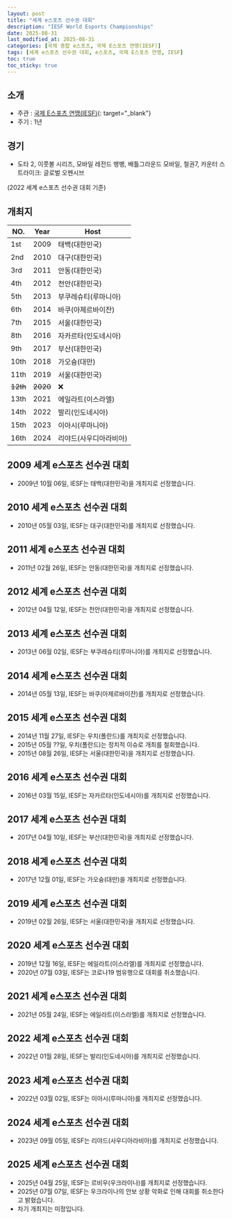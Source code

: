 ```yaml
---
layout: post
title: "세계 e스포츠 선수권 대회"
description: "IESF World Esports Championships"
date: 2025-08-31
last_modified_at: 2025-08-31
categories: [국제 종합 e스포츠, 국제 E스포츠 연맹(IESF)]
tags: [세계 e스포츠 선수권 대회, e스포츠, 국제 E스포츠 연맹, IESF]
toc: true
toc_sticky: true
---
```

## 소개
* 주관 : [국제 E스포츠 연맹(IESF)](https://iesf.org/){: target="_blank"}
* 주기 : 1년

## 경기
* 도타 2, 이풋볼 시리즈, 모바일 레전드 뱅뱅, 배틀그라운드 모바일, 철권7, 카운터 스트라이크: 글로벌 오펜시브

(2022 세계 e스포츠 선수권 대회 기준)

## 개최지

<html>
    <head>
        <meta charset="UTF-8">
    </head>
    <body>
        <table>
            <thead>
                <tr class="header-row">
                    <th class="col-no">NO.</th>
                    <th class="col-year">Year</th>
                    <th class="col-host">Host</th>
                </tr>
            </thead>
            <tbody>
                <tr class="korea-host-bg">
                    <td><span class="korea-host">1st</span></td>
                    <td><span class="korea-host">2009</span></td>
                    <td><span class="korea-host">태백(대한민국)</span></td>
                </tr>
                <tr class="korea-host-bg">
                    <td><span class="korea-host">2nd</span></td>
                    <td><span class="korea-host">2010</span></td>
                    <td><span class="korea-host">대구(대한민국)</span></td>
                </tr>
                <tr class="korea-host-bg">
                    <td><span class="korea-host">3rd</span></td>
                    <td><span class="korea-host">2011</span></td>
                    <td><span class="korea-host">안동(대한민국)</span></td>
                </tr>
                <tr class="korea-host-bg">
                    <td><span class="korea-host">4th</span></td>
                    <td><span class="korea-host">2012</span></td>
                    <td><span class="korea-host">천안(대한민국)</span></td>
                </tr>
                <tr>
                    <td>5th</td>
                    <td>2013</td>
                    <td>부쿠레슈티(루마니아)</td>
                </tr>
                <tr>
                    <td>6th</td>
                    <td>2014</td>
                    <td>바쿠(아제르바이잔)</td>
                </tr>
                <tr class="korea-host-bg">
                    <td><span class="korea-host">7th</span></td>
                    <td><span class="korea-host">2015</span></td>
                    <td><span class="korea-host">서울(대한민국)</span></td>
                </tr>
                <tr>
                    <td>8th</td>
                    <td>2016</td>
                    <td>자카르타(인도네시아)</td>
                </tr>
                <tr class="korea-host-bg">
                    <td><span class="korea-host">9th</span></td>
                    <td><span class="korea-host">2017</span></td>
                    <td><span class="korea-host">부산(대한민국)</span></td>
                </tr>
                <tr>
                    <td>10th</td>
                    <td>2018</td>
                    <td>가오슝(대만)</td>
                </tr>
                <tr class="korea-host-bg">
                    <td><span class="korea-host">11th</span></td>
                    <td><span class="korea-host">2019</span></td>
                    <td><span class="korea-host">서울(대한민국)</span></td>
                </tr>
                <tr>
                    <td><del>12th</del></td>
                    <td><del>2020</del></td>
                    <td>❌</td>
                </tr>
                <tr>
                    <td>13th</td>
                    <td>2021</td>
                    <td>에일라트(이스라엘)</td>
                </tr>
                <tr>
                    <td>14th</td>
                    <td>2022</td>
                    <td>발리(인도네시아)</td>
                </tr>
                <tr>
                    <td>15th</td>
                    <td>2023</td>
                    <td>이아시(루마니아)</td>
                </tr>
                <tr>
                    <td>16th</td>
                    <td>2024</td>
                    <td>리야드(사우디아라비아)</td>
                </tr>
            </tbody>
        </table>
    </body>
</html>

## 2009 세계 e스포츠 선수권 대회
* 2009년 10월 06일, IESF는 <span class="korea-host">태백(대한민국)</span>을 개최지로 선정했습니다.

## 2010 세계 e스포츠 선수권 대회
* 2010년 05월 03일, IESF는 <span class="korea-host">대구(대한민국)</span>를 개최지로 선정했습니다.

## 2011 세계 e스포츠 선수권 대회
* 2011년 02월 26일, IESF는 <span class="korea-host">안동(대한민국)</span>을 개최지로 선정했습니다.

## 2012 세계 e스포츠 선수권 대회
* 2012년 04월 12일, IESF는 <span class="korea-host">천안(대한민국)</span>을 개최지로 선정했습니다.

## 2013 세계 e스포츠 선수권 대회
* 2013년 06월 02일, IESF는 <span class="foreign-host">부쿠레슈티(루마니아)</span>를 개최지로 선정했습니다.

## 2014 세계 e스포츠 선수권 대회
* 2014년 05월 13일, IESF는 <span class="foreign-host">바쿠(아제르바이잔)</span>를 개최지로 선정했습니다.

## 2015 세계 e스포츠 선수권 대회
* 2014년 11월 27일, IESF는 우치(폴란드)를 개최지로 선정했습니다.
* 2015년 05월 ??일, 우치(폴란드)는 정치적 이슈로 개최를 철회했습니다.
* 2015년 08월 26일, IESF는 <span class="korea-host">서울(대한민국)</span>을 개최지로 선정했습니다.

## 2016 세계 e스포츠 선수권 대회
* 2016년 03월 15일, IESF는 <span class="foreign-host">자카르타(인도네시아)</span>를 개최지로 선정했습니다.

## 2017 세계 e스포츠 선수권 대회
* 2017년 04월 10일, IESF는 <span class="korea-host">부산(대한민국)</span>을 개최지로 선정했습니다.

## 2018 세계 e스포츠 선수권 대회
* 2017년 12월 01일, IESF는 <span class="foreign-host">가오슝(대만)</span>을 개최지로 선정했습니다.

## 2019 세계 e스포츠 선수권 대회
* 2019년 02월 26일, IESF는 <span class="korea-host">서울(대한민국)</span>을 개최지로 선정했습니다.

## 2020 세계 e스포츠 선수권 대회
* 2019년 12월 16일, IESF는 에일라트(이스라엘)를 개최지로 선정했습니다.
* 2020년 07월 03일, IESF는 코로나19 범유행으로 대회를 취소했습니다.

## 2021 세계 e스포츠 선수권 대회
* 2021년 05월 24일, IESF는 <span class="foreign-host">에일라트(이스라엘)</span>를 개최지로 선정했습니다.

## 2022 세계 e스포츠 선수권 대회
* 2022년 01월 28일, IESF는 <span class="foreign-host">발리(인도네시아)</span>를 개최지로 선정했습니다.

## 2023 세계 e스포츠 선수권 대회
* 2022년 03월 02일, IESF는 <span class="foreign-host">이아시(루마니아)</span>를 개최지로 선정했습니다.

## 2024 세계 e스포츠 선수권 대회
* 2023년 09월 05일, IESF는 <span class="foreign-host">리야드(사우디아라비아)</span>를 개최지로 선정했습니다.

## 2025 세계 e스포츠 선수권 대회
* 2025년 04월 25일, IESF는 르비우(우크라이나)를 개최지로 선정했습니다.
* 2025년 07월 07일, IESF는 우크라이나의 안보 상황 악화로 인해 대회를 취소한다고 밝혔습니다.
* 차기 개최지는 미정입니다.
